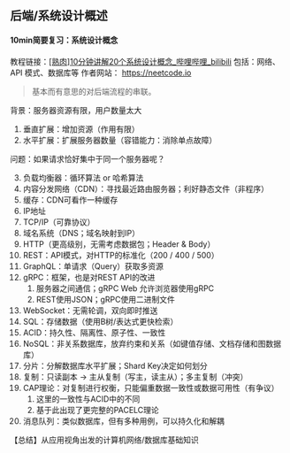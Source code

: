 ## 后端/系统设计概述

#### 10min简要复习：系统设计概念

教程链接：[[熟肉]10分钟讲解20个系统设计概念\_哔哩哔哩\_bilibili](https://www.bilibili.com/video/BV1ce411J71Y/)
包括：网络、API 模式、数据库等
作者网站： https://neetcode.io

> 基本而有意思的对后端流程的串联。

背景：服务器资源有限，用户数量太大

1. 垂直扩展：增加资源（作用有限）
2. 水平扩展：扩展服务器数量（容错能力：消除单点故障）

问题：如果请求恰好集中于同一个服务器呢？

3. 负载均衡器：循环算法 or 哈希算法
4. 内容分发网络（CDN）：寻找最近路由服务器；利好静态文件（非程序）
5. 缓存：CDN可看作一种缓存
6. IP地址
7. TCP/IP（可靠协议）
8. 域名系统（DNS；域名映射到IP）
9. HTTP（更高级别，无需考虑数据包；Header & Body）
10. REST：API模式，对HTTP的标准化（200 / 400 / 500）
11. GraphQL：单请求（Query）获取多资源
12. gRPC：框架，也是对REST API的改进
	1. 服务器之间通信；gRPC Web 允许浏览器使用gRPC
	2. REST使用JSON；gRPC使用二进制文件
13. WebSocket：无需轮调，双向即时推送 
14. SQL：存储数据（使用B树/表达式更快检索）
15. ACID：持久性、隔离性、原子性、一致性
16. NoSQL：非关系数据库，放弃约束和关系（如键值存储、文档存储和图数据库）
17. 分片：分解数据库水平扩展；Shard Key决定如何划分
18. 复制：只读副本 -> 主从复制（写主，读主从）；多主复制（冲突）
19. CAP理论：对复制进行权衡，只能偏重数据一致性或数据可用性（有争议）
	1. 这里的一致性与ACID中的不同
	2. 基于此出现了更完整的PACELC理论
20. 消息队列：类似数据库，但有多种用例，可以持久化和解耦

【总结】从应用视角出发的计算机网络/数据库基础知识
